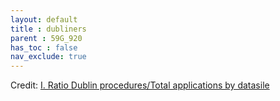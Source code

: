```yaml
---
layout: default
title : dubliners
parent : 59G_920
has_toc : false
nav_exclude: true
--- 
```


<div id="observablehq-contents-709f538c"></div>
<div id="observablehq-Intro-709f538c"></div>
<div id="observablehq-VISU-709f538c"></div>
<div id="observablehq-graph-709f538c"></div>
<div id="observablehq-viewof-origines-709f538c"></div>
<div id="observablehq-graph1-709f538c"></div>
<div id="observablehq-map-709f538c"></div>
<div id="observablehq-viewof-annee_min2-709f538c"></div>
<div id="observablehq-map1-709f538c"></div>
<div id="observablehq-tauxdubliners-709f538c"></div>
<div id="observablehq-Attention-709f538c"></div>
<div id="observablehq-Comment-709f538c"></div>
<p>Credit: <a href="https://observablehq.com/d/dc651ec630d48c20">I. Ratio Dublin procedures/Total applications by datasile</a></p>

<link rel="stylesheet" href="https://cdn.jsdelivr.net/npm/@observablehq/inspector@5/dist/inspector.css">
<script type="module">
import {Runtime, Inspector} from "https://cdn.jsdelivr.net/npm/@observablehq/runtime@5/dist/runtime.js";
import define from "https://api.observablehq.com/d/dc651ec630d48c20.js?v=4";
new Runtime().module(define, name => {
  if (name === "contents") return new Inspector(document.querySelector("#observablehq-contents-709f538c"));
  if (name === "Intro") return new Inspector(document.querySelector("#observablehq-Intro-709f538c"));
  if (name === "VISU") return new Inspector(document.querySelector("#observablehq-VISU-709f538c"));
  if (name === "graph") return new Inspector(document.querySelector("#observablehq-graph-709f538c"));
  if (name === "viewof origines") return new Inspector(document.querySelector("#observablehq-viewof-origines-709f538c"));
  if (name === "graph1") return new Inspector(document.querySelector("#observablehq-graph1-709f538c"));
  if (name === "map") return new Inspector(document.querySelector("#observablehq-map-709f538c"));
  if (name === "viewof annee_min2") return new Inspector(document.querySelector("#observablehq-viewof-annee_min2-709f538c"));
  if (name === "map1") return new Inspector(document.querySelector("#observablehq-map1-709f538c"));
  if (name === "tauxdubliners") return new Inspector(document.querySelector("#observablehq-tauxdubliners-709f538c"));
  if (name === "Attention") return new Inspector(document.querySelector("#observablehq-Attention-709f538c"));
  if (name === "Comment") return new Inspector(document.querySelector("#observablehq-Comment-709f538c"));
  return ["maxY","yMax"].includes(name);
});
</script>
